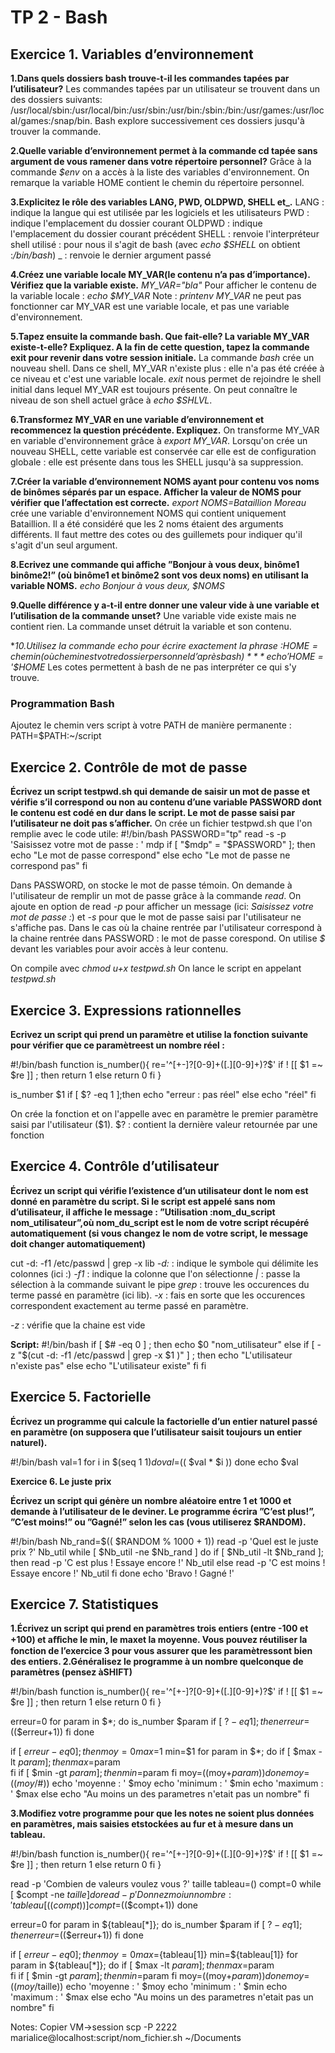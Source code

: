 # TP 2 - Bash

## Exercice 1. Variables d’environnement

**1.Dans quels dossiers bash trouve-t-il les commandes tapées par l’utilisateur?**
Les commandes tapées par un utilisateur se trouvent dans un des dossiers suivants: /usr/local/sbin:/usr/local/bin:/usr/sbin:/usr/bin:/sbin:/bin:/usr/games:/usr/local/games:/snap/bin. Bash explore successivement ces dossiers jusqu'à trouver la commande.

**2.Quelle variable d’environnement permet à la commande cd tapée sans argument de vous ramener dans votre répertoire personnel?**
Grâce à la commande *$env* on a accès à la liste des variables d'environnement. On remarque la variable HOME contient le chemin du répertoire personnel.

**3.Explicitez le rôle des variables LANG, PWD, OLDPWD, SHELL et_.**
LANG : indique la langue qui est utilisée par les logiciels et les utilisateurs
PWD : indique l'emplacement du dossier courant
OLDPWD : indique l'emplacement du dossier courant précédent
SHELL : renvoie l'interpréteur shell utilisé : pour nous il s'agit de bash (avec *echo $SHELL* on obtient :*/bin/bash*)
_ : renvoie le dernier argument passé

**4.Créez une variable locale MY_VAR(le contenu n’a pas d’importance). Vérifiez que la variable existe.**
*MY_VAR="bla"*
Pour afficher le contenu de la variable locale : *echo $MY_VAR*
Note : *printenv MY_VAR* ne peut pas fonctionner car MY_VAR est une variable locale, et pas une variable d'environnement.

**5.Tapez ensuite la commande bash. Que fait-elle? La variable MY_VAR existe-t-elle? Expliquez. A la fin de cette question, tapez la commande exit pour revenir dans votre session initiale.**
La commande *bash* crée un nouveau shell. Dans ce shell, MY_VAR n'existe plus : elle n'a pas été créée à ce niveau et c'est une variable locale. *exit* nous permet de rejoindre le shell initial dans lequel MY_VAR est toujours présente. On peut connaître le niveau de son shell actuel grâce à  *echo $SHLVL*.

**6.Transformez MY_VAR en une variable d’environnement et recommencez la question précédente. Expliquez.**
On transforme MY_VAR en variable d'environnement grâce à *export MY_VAR*. Lorsqu'on crée un nouveau SHELL, cette variable est conservée car elle est de configuration globale : elle est présente dans tous les SHELL jusqu'à sa suppression.

**7.Créer la variable d’environnement NOMS ayant pour contenu vos noms de binômes séparés par un espace. Afficher la valeur de NOMS pour vérifier que l’affectation est correcte.**
*export NOMS=Bataillion Moreau* crée une variable d'environnement NOMS qui contient uniquement Bataillion. Il a été considéré que les 2 noms étaient des arguments différents. Il faut mettre des cotes ou des guillemets pour indiquer qu'il s'agit d'un seul argument.

**8.Ecrivez une commande qui affiche ”Bonjour à vous deux, binôme1 binôme2!” (où binôme1 et binôme2 sont vos deux noms) en utilisant la variable NOMS.**
*echo Bonjour à vous deux, $NOMS*

**9.Quelle différence y a-t-il entre donner une valeur vide à une variable et l’utilisation de la commande unset?**
Une variable vide existe mais ne contient rien. La commande unset détruit la variable et son contenu.

**10.Utilisez la commande echo pour écrire exactement la phrase :$HOME =chemin(où chemin est votre dossier personnel d’après bash)**
*echo '$HOME = '$HOME* Les cotes permettent à bash de ne pas interpréter ce qui s'y trouve.


### Programmation Bash
Ajoutez le chemin vers script à votre PATH de manière permanente : 
PATH=$PATH:~/script


## Exercice 2. Contrôle de mot de passe

**Écrivez un script testpwd.sh qui demande de saisir un mot de passe et vérifie s’il correspond ou non au contenu d’une variable PASSWORD dont le contenu est codé en dur dans le script. Le mot de passe saisi par l’utilisateur ne doit pas s’afficher.**
On crée un fichier testpwd.sh que l'on remplie avec le code utile:
#!/bin/bash
PASSWORD="tp"
read -s -p 'Saisissez votre mot de passe : ' mdp
if [ "$mdp" = "$PASSWORD" ]; then
	echo "Le mot de passe correspond"
else
	echo "Le mot de passe ne correspond pas"
fi

Dans PASSWORD, on stocke le mot de passe témoin. On demande à l'utilisateur de remplir un mot de passe grâce à la commande *read*. On ajoute en option de read *-p* pour afficher un message (ici: *Saisissez votre mot de passe :*) et *-s* pour que le mot de passe saisi par l'utilisateur ne s'affiche pas.
Dans le cas où la chaine rentrée par l'utilisateur correspond à la chaine rentrée dans PASSWORD : le mot de passe corespond. On utilise *$* devant les variables pour avoir accès à leur contenu.

On compile avec *chmod u+x testpwd.sh*
On lance le script en appelant *testpwd.sh*


## Exercice 3. Expressions rationnelles

**Ecrivez un script qui prend un paramètre et utilise la fonction suivante pour vérifier que ce paramètreest un nombre réel :**

#!/bin/bash
function is_number(){
	re='^[+-]?[0-9]+([.][0-9]+)?$'
	if ! [[ $1 =~ $re ]] ; then
		return 1
	else
		return 0
	fi
}

is_number $1
if [ $? -eq 1 ];then
	echo "erreur : pas réel"
else
	echo "réel"
fi

On crée la fonction et on l'appelle avec en paramètre le premier paramètre saisi par l'utilisateur ($1).
$? : contient la dernière valeur retournée par une fonction

## Exercice 4. Contrôle d’utilisateur

**Écrivez un script qui vérifie l’existence d’un utilisateur dont le nom est donné en paramètre du script. Si le script est appelé sans nom d’utilisateur, il affiche le message : ”Utilisation :nom_du_script nom_utilisateur”,où nom_du_script est le nom de votre script récupéré automatiquement (si vous changez le nom de votre script, le message doit changer automatiquement)**

cut -d: -f1 /etc/passwd | grep -x lib
*-d:* : indique le symbole qui délimite les colonnes (ici :)
*-f1* : indique la colonne que l'on sélectionne
*|* : passe la sélection à la commande suivant le pipe
*grep* : trouve les occurences du terme passé en paramètre (ici lib).
*-x* : fais en sorte que les occurences correspondent exactement au terme passé en paramètre.

*-z* : vérifie que la chaine est vide

**Script:**
#!/bin/bash
if [  $# -eq 0 ] ; then
	echo $0 "nom_utilisateur"
else
	if [ -z "$(cut -d: -f1 /etc/passwd | grep -x $1 )" ] ; then
		echo "L'utilisateur n'existe pas"
	else
		echo  "L'utilisateur existe"
	fi
fi


## Exercice 5. Factorielle

**Écrivez un programme qui calcule la factorielle d’un entier naturel passé en paramètre (on supposera que l’utilisateur saisit toujours un entier naturel).**

#!/bin/bash
val=1
for i in $(seq 1 $1)
do
	val=$(( $val * $i ))
done
echo $val


**Exercice 6. Le juste prix**

**Écrivez un script qui génère un nombre aléatoire entre 1 et 1000 et demande à l’utilisateur de le deviner. Le programme écrira ”C’est plus!”, ”C’est moins!” ou ”Gagné!” selon les cas (vous utiliserez $RANDOM).**

#!/bin/bash
Nb_rand=$(( $RANDOM % 1000 + 1))
read -p 'Quel est le juste prix ?' Nb_util
while [ $Nb_util -ne $Nb_rand ]
do
	if [ $Nb_util -lt $Nb_rand ]; then
		read -p 'C est plus ! Essaye encore !' Nb_util 
	else 
		read -p 'C est moins ! Essaye encore !' Nb_util
	fi
done
echo 'Bravo ! Gagné !'


## Exercice 7. Statistiques

**1.Écrivez un script qui prend en paramètres trois entiers (entre -100 et +100) et aﬀiche le min, le maxet la moyenne. Vous pouvez réutiliser la fonction de l’exercice 3 pour vous assurer que les paramètressont bien des entiers.
2.Généralisez le programme à un nombre quelconque de paramètres (pensez àSHIFT)**

#!/bin/bash
function is_number(){
	re='^[+-]?[0-9]+([.][0-9]+)?$'
	if ! [[ $1 =~ $re ]] ; then
		return 1
	else
		return 0
	fi
}

erreur=0
for param in $*; do
	is_number $param
	if [ $? -eq 1 ]; then
		erreur=$(($erreur+1))
	fi
done

if [ $erreur -eq 0 ]; then
	moy=0
	max=$1
	min=$1
	for param in $*; do 
		if [ $max -lt $param ]; then
			max=$param	
		fi
		if [ $min -gt $param ];then
			min=$param
		fi
		moy=$(($moy+$param))
	done
	moy=$(($moy/$#))
	echo 'moyenne : ' $moy
	echo 'minimum : ' $min
	echo 'maximum : ' $max
else
	echo "Au moins un des parametres n'etait pas un nombre"
fi



**3.Modifiez votre programme pour que les notes ne soient plus données en paramètres, mais saisies etstockées au fur et à mesure dans un tableau.**

#!/bin/bash
function is_number(){
	re='^[+-]?[0-9]+([.][0-9]+)?$'
	if ! [[ $1 =~ $re ]] ; then
		return 1
	else
		return 0
	fi
}

read -p 'Combien de valeurs voulez vous ?' taille
tableau=()
compt=0
while [ $compt -ne $taille ]
do
	read -p 'Donnez moi un nombre: ' tableau[$(($compt))]
	compt=$(($compt+1))
done

erreur=0
for param in ${tableau[*]}; do
	is_number $param
	if [ $? -eq 1 ]; then
		erreur=$(($erreur+1))
	fi
done

if [ $erreur -eq 0 ]; then
	moy=0
	max=${tableau[1]}
	min=${tableau[1]}
	for param in ${tableau[*]}; do 
		if [ $max -lt $param ]; then
			max=$param	
		fi
		if [ $min -gt $param ];then
			min=$param
		fi
		moy=$(($moy+$param))
	done
	moy=$(($moy/$taille))
	echo 'moyenne : ' $moy
	echo 'minimum : ' $min
	echo 'maximum : ' $max
else
	echo "Au moins un des parametres n'etait pas un nombre"
fi








Notes: Copier VM->session
scp -P 2222 marialice@localhost:script/nom_fichier.sh ~/Documents









